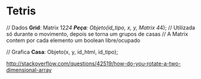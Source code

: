 # Tetris
// Dados
__Grid__: Matrix 12*24
__Peça__: Objeto(id_tipo, x, y, Matrix 4*4);
// Utilizada só durante o movimento, depois se torna um grupos de casas
// A Matrix contem por cada elemento um boolean libre/ocupado

// Grafica
__Casa__: Objeto(x, y, id_html, id_tipo);

http://stackoverflow.com/questions/42519/how-do-you-rotate-a-two-dimensional-array
